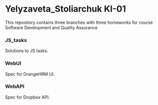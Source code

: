# Yelyzaveta_Stoliarchuk KI-01

This repository contains three branches with three homeworks for course Software Development and Quality Assurance

### JS_tasks

Solutions to JS tasks.

### WebUI

Spec for OrangeHRM UI.

### WebAPI

Spec for Dropbox API.
